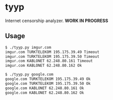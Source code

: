# tyyp
Internet censorship analyzer. **WORK IN PROGRESS**

## Usage
```bash
$ ./tyyp.py imgur.com
imgur.com TURKTELEKOM 195.175.39.49 Timeout
imgur.com TURKTELEKOM 195.175.39.50 Timeout
imgur.com KABLONET 62.248.80.161 Timeout
imgur.com KABLONET 62.248.80.162 Ok

$ ./tyyp.py google.com
google.com TURKTELEKOM 195.175.39.49 Ok
google.com TURKTELEKOM 195.175.39.50 Ok
google.com KABLONET 62.248.80.161 Ok
google.com KABLONET 62.248.80.162 Ok
```